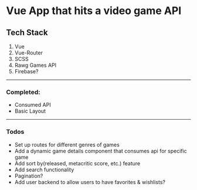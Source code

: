 # Vue App that hits a video game API

## Tech Stack

1. Vue
2. Vue-Router
3. SCSS
4. Rawg Games API
5. Firebase?

---

### Completed:

- Consumed API
- Basic Layout

---

### Todos

- Set up routes for different genres of games
- Add a dynamic game details component that consumes api for specific game
- Add sort by(released, metacritic score, etc.) feature
- Add search functionality
- Pagination?
- Add user backend to allow users to have favorites & wishlists?
